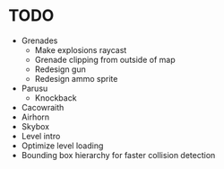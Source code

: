 # TODO
- Grenades
    - Make explosions raycast
	- Grenade clipping from outside of map
    - Redesign gun
	- Redesign ammo sprite
- Parusu
	- Knockback
- Cacowraith
- Airhorn
- Skybox
- Level intro
- Optimize level loading
- Bounding box hierarchy for faster collision detection